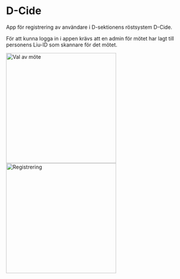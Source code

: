 # D-Cide
App för registrering av användare i D-sektionens röstsystem D-Cide. 

För att kunna logga in i appen krävs att en admin för mötet har lagt till personens Liu-ID som skannare för det mötet. 

<img src="https://lh3.googleusercontent.com/PLC9s_Evq_ImjHm_wyFutW8n1kPDXgXunMoZQR-54tFYyckX44Op0wDYY1enZc_730k=w2880-h1552-rw" alt="Val av möte" width="300"/>
<img src="https://lh3.googleusercontent.com/K2mF83mBCNHZ2AIvClL6YQRBzHB7-bRa4k5JBb9MsxiQb6Or0mnrzWkLRUHbPVbNMLon=w2880-h1552-rw" alt="Registrering" width="300"/>


